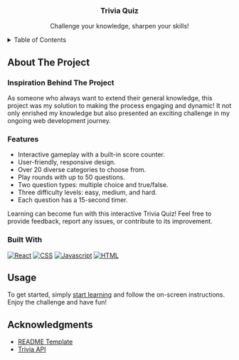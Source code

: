 <div align="center">

<h3 align="center">Trivia Quiz</h3>

  <p align="center">
    Challenge your knowledge, sharpen your skills!
    <br />
  </p>
</div>


<!-- TABLE OF CONTENTS -->
<details>
  <summary>Table of Contents</summary>
  <ol>
    <li>
      <a href="#about-the-project">About The Project</a>
      <ul>
        <li><a href="#inspiration-behind-the-project">Inspiration Behind The Project</a></li>
        <li><a href="#features">Features</a></li>
        <li><a href="#built-with">Built With</a></li>
      </ul>
    </li>
    <li><a href="#usage">Usage</a></li>
    <li><a href="#acknowledgments">Acknowledgments</a></li>
  </ol>
</details>


<!-- ABOUT THE PROJECT -->
## About The Project

### Inspiration Behind The Project

As someone who always want to extend their general knowledge, this project was my solution to making the process engaging and dynamic! It not only enrished my knowledge but also presented an exciting challenge in my ongoing web development journey. 


### Features

- Interactive gameplay with a built-in score counter.
- User-friendly, responsive design.
- Over 20 diverse categories to choose from.
- Play rounds with up to 50 questions.
- Two question types: multiple choice and true/false.
- Three difficulty levels: easy, medium, and hard.
- Each question has a 15-second timer.

Learning can become fun with this interactive Trivia Quiz! Feel free to provide feedback, report any issues, or contribute to its improvement.
 

### Built With

[![React][React.com]][React-url]
[![CSS][CSS.com]][CSS-url]
[![Javascript][Javascript.com]][Javascript-url]
[![HTML][HTML.com]][HTML-url]


<!-- USAGE EXAMPLES -->
## Usage

To get started, simply [start learning](http://claraz4.github.io/Trivia-Quiz) and follow the on-screen instructions. Enjoy the challenge and have fun!


<!-- ACKNOWLEDGMENTS -->
## Acknowledgments

* [README Template](https://github.com/othneildrew/Best-README-Template)
* [Trivia API](https://opentdb.com/api_config.php)

 

<!-- MARKDOWN LINKS & IMAGES -->
<!-- https://www.markdownguide.org/basic-syntax/#reference-style-links -->
[React.com]: https://shields.io/badge/react-black?logo=react&style=for-the-badge
[React-url]: https://react.dev/

[HTML.com]: https://img.shields.io/badge/HTML-239120?style=for-the-badge&logo=html5&logoColor=white
[HTML-url]: https://developer.mozilla.org/en-US/docs/Web/HTML

[CSS.com]: https://img.shields.io/badge/CSS-239120?&style=for-the-badge&logo=css3&logoColor=white
[CSS-url]: https://developer.mozilla.org/en-US/docs/Web/CSS

[Javascript.com]: https://img.shields.io/badge/JavaScript-F7DF1E?style=for-the-badge&logo=javascript&logoColor=black
[Javascript-url]: https://www.javascript.com/